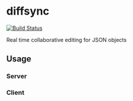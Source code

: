 # diffsync

[![Build Status](https://travis-ci.org/janmonschke/diffsync.js.svg?branch=master)](https://travis-ci.org/janmonschke/diffsync.js)

Real time collaborative editing for JSON objects

## Usage

### Server

### Client
